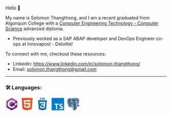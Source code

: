 Hello 👋

My name is Solomon Thangthong, and I am a recent graduated from Algonquin College with a  [Computer Engineering Technology - Computer Science](https://www.algonquincollege.com/sat/program/computer-engineering-technology-computing-science/) advanced diploma.
-  Previously worked as a SAP ABAP developer and DevOps Engineer co-ops at Innovapost - Deloitte!

To connect with me, checkout these resources:
- LinkedIn: https://www.linkedin.com/in/solomon-thangthong/
- Email: solomon.thangthong@gmail.com
---

### :hammer_and_wrench: Languages:
<div>
  <img src="https://github.com/devicons/devicon/blob/master/icons/csharp/csharp-original.svg" title="C#" alt="C#" width="40" height="40"/>&nbsp;
  <img src="https://github.com/devicons/devicon/blob/master/icons/html5/html5-original.svg" title="HTML5" alt="HTML" width="40" height="40"/>&nbsp;
  <img src="https://github.com/devicons/devicon/blob/master/icons/css3/css3-plain-wordmark.svg"  title="CSS3" alt="CSS" width="40" height="40"/>&nbsp;
  <img src="https://github.com/devicons/devicon/blob/master/icons/typescript/typescript-original.svg" title="Typescript" alt="Typescript" width="40" height="40"/>&nbsp;
  <img src="https://github.com/devicons/devicon/blob/master/icons/postgresql/postgresql-original.svg" title="PostgresSQL"  alt="PostgresSQL" width="40" height="40"/>&nbsp;
</div>
